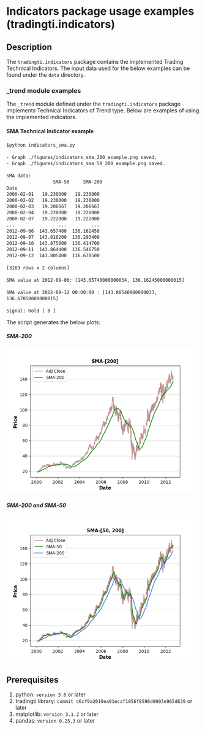 # Indicators package usage examples (tradingti.indicators)
## Description
The `tradingti.indicators` package contains the implemented Trading Technical Indicators. The input data used for the below examples can be found under the `data` directory.

### _trend module examples
The `_trend` module defined under the `tradingti.indicators` package implements Technical Indicators of Trend type. Below are examples of using the implemented indicators.

#### SMA Technical Indicator example
```
$python indicators_sma.py

- Graph ./figures/indicators_sma_200_example.png saved.
- Graph ./figures/indicators_sma_50_200_example.png saved.

SMA data:
                 SMA-50     SMA-200
Date
2000-02-01   19.230000   19.230000
2000-02-02   19.230000   19.230000
2000-02-03   19.206667   19.206667
2000-02-04   19.220000   19.220000
2000-02-07   19.222000   19.222000
...                ...         ...
2012-09-06  143.657400  136.162450
2012-09-07  143.810200  136.293400
2012-09-10  143.875000  136.414700
2012-09-11  143.864400  136.546750
2012-09-12  143.805400  136.670500

[3169 rows x 2 columns]

SMA value at 2012-09-06: [143.65740000000034, 136.16245000000015]

SMA value at 2012-09-12 00:00:00 : [143.80540000000033, 136.67050000000015]

Signal: Hold [ 0 ]
```

The script generates the below plots:

##### SMA-200
![](./figures/indicators_sma_200_example.png?raw=true)

##### SMA-200 and SMA-50
![](./figures/indicators_sma_50_200_example.png?raw=true)


## Prerequisites
1. python: `version 3.6` or later
2. tradingti library: `commit c6cf9a2010ea01ecaf1056f8596d0093e965d639` or later
3. matplotlib: `version 3.1.2` or later
4. pandas: `version 0.25.3` or later

